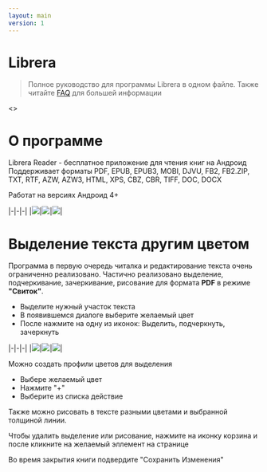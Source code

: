```yaml
---
layout: main
version: 1
---
```


# Librera

> Полное руководство для программы Librera в одном файле.
  Также читайте [FAQ](/wiki/faq) для большей информации
 
<<Table of content generatnor>>

# О программе
Librera Reader - бесплатное приложение для чтения книг на Андроид
Поддерживает форматы PDF, EPUB, EPUB3, MOBI, DJVU, FB2, FB2.ZIP, TXT, RTF, AZW, AZW3, HTML, XPS, CBZ, CBR, TIFF, DOC, DOCX
 
Работат на версиях Андроид 4+

|-|-|-|
|![](1.png)|![](2.png)|![](3.png)|

# Выделение текста другим цветом 
Программа в первую очередь читалка и редактирование текста очень ограниченно реализовано.
Частично реализовано выделение, подчеркивание, зачеркивание, рисование для формата **PDF** в режиме **"Свиток"**.

* Выделите нужный участок текста
* В появившемся диалоге выберите желаемый цвет
* После нажмите на одну из иконок: Выделить, подчеркнуть, зачеркнуть

|-|-|-|
|![](highlight_text_1.png)|![](highlight_text_2.png)|![](highlight_text_3.png)|

Можно создать профили цветов для выделения

* Выбере желаемый цвет
* Нажмите "+"
* Выберите из списка действие

Также можно рисовать в тексте разными цветами и выбранной толщиной линии.

Чтобы удалить выделение или рисование, нажмите на иконку корзина и после кликните на желаемый эллемент на странице

Во время закрытия книги подвердите "Сохранить Изменения"




